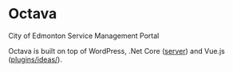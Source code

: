 # Octava
City of Edmonton Service Management Portal

Octava is built on top of WordPress, .Net Core ([server](https://github.com/coe-google-apps-support/oct-portal/tree/master/server)) and Vue.js ([plugins/ideas/](https://github.com/coe-google-apps-support/oct-portal/tree/master/plugins/ideas)).
